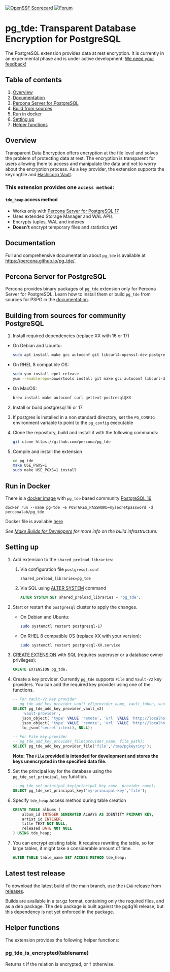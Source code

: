 [![OpenSSF Scorecard](https://api.scorecard.dev/projects/github.com/percona/pg_tde/badge)](https://scorecard.dev/viewer/?uri=github.com/percona/pg_tde)
[![Forum](https://img.shields.io/badge/Forum-join-brightgreen)](https://forums.percona.com/)

# pg_tde: Transparent Database Encryption for PostgreSQL

The PostgreSQL extension provides data at rest encryption. It is currently in an experimental phase and is under active development. [We need your feedback!](https://github.com/percona/pg_tde/discussions/151)

## Table of contents
1. [Overview](#overview)
2. [Documentation](#documentation)
1. [Percona Server for PostgreSQL](#percona-server-for-postgresql)
3. [Build from sources](#building-from-sources-for-community-postgresql)
4. [Run in docker](#run-in-docker)
5. [Setting up](#setting-up)
6. [Helper functions](#helper-functions)

## Overview
Transparent Data Encryption offers encryption at the file level and solves the problem of protecting data at rest. The encryption is transparent for users allowing them to access and manipulate the data and not to worry about the encryption process. As a key provider, the extension supports the keyringfile and  [Hashicorp Vault](https://www.vaultproject.io/).

### This extension provides one `access method`:

#### `tde_heap` access method
- Works only with [Percona Server for PostgreSQL 17](https://docs.percona.com/postgresql/17/postgresql-server.html)
- Uses extended Storage Manager and WAL APIs
- Encrypts tuples, WAL and indexes
- **Doesn't** encrypt temporary files and statistics **yet**

## Documentation

Full and comprehensive documentation about `pg_tde` is available at https://percona.github.io/pg_tde/.

## Percona Server for PostgreSQL

Percona provides binary packages of `pg_tde` extension only for Percona Server for PostgreSQL. Learn how to install them or build `pg_tde` from sources for PSPG in the [documentation](https://percona.github.io/pg_tde/main/install.html).

## Building from sources for community PostgreSQL
  1. Install required dependencies (replace XX with 16 or 17)
   - On Debian and Ubuntu:
        ```sh
        sudo apt install make gcc autoconf git libcurl4-openssl-dev postgresql-server-dev-XX
        ```
     
   - On RHEL 8 compatible OS:
        ```sh
        sudo yum install epel-release
        yum --enablerepo=powertools install git make gcc autoconf libcurl-devel perl-IPC-Run redhat-rpm-config openssl-devel postgresqlXX-devel
        ```

   - On MacOS:
        ```sh
        brew install make autoconf curl gettext postresql@XX
        ```

  2. Install or build postgresql 16 or 17
  3. If postgres is installed in a non standard directory, set the `PG_CONFIG` environment variable to point to the `pg_config` executable

  4. Clone the repository, build and install it with the following commands:  

     ```sh
     git clone https://github.com/percona/pg_tde
     ```
  
   5. Compile and install the extension

      ```sh
      cd pg_tde
      make USE_PGXS=1
      sudo make USE_PGXS=1 install
      ```

## Run in Docker

There is a [docker image](https://hub.docker.com/r/perconalab/pg_tde) with `pg_tde` based community [PostgreSQL 16](https://hub.docker.com/_/postgres) 

```
docker run --name pg-tde -e POSTGRES_PASSWORD=mysecretpassword -d perconalab/pg_tde
```
Docker file is available [here](https://github.com/percona/pg_tde/blob/main/docker/Dockerfile)


_See [Make Builds for Developers](https://github.com/percona/pg_tde/wiki/Make-builds-for-developers) for more info on the build infrastructure._

## Setting up

  1. Add extension to the `shared_preload_libraries`:
      1. Via configuration file `postgresql.conf `
            ```
            shared_preload_libraries=pg_tde 
            ```
      2. Via SQL using [ALTER SYSTEM](https://www.postgresql.org/docs/current/sql-altersystem.html) command
            ```sql
            ALTER SYSTEM SET shared_preload_libraries = 'pg_tde';
            ```
   2. Start or restart the `postgresql` cluster to apply the changes.
      * On Debian and Ubuntu:

        ```sh
        sudo systemctl restart postgresql-17
        ```

      * On RHEL 8 compatible OS (replace XX with your version):
        ```sh
        sudo systemctl restart postgresql-XX.service
        ``` 
   3. [CREATE EXTENSION](https://www.postgresql.org/docs/current/sql-createextension.html) with SQL (requires superuser or a database owner privileges):

        ```sql
        CREATE EXTENSION pg_tde;
        ```
   4. Create a key provider. Currently `pg_tde` supports `File` and `Vault-V2` key providers. You can add the required key provider using one of the functions.
   

        ```sql
        -- For Vault-V2 key provider
        -- pg_tde_add_key_provider_vault_v2(provider_name, vault_token, vault_url, vault_mount_path, vault_ca_path)
        SELECT pg_tde_add_key_provider_vault_v2(
            'vault-provider',
            json_object( 'type' VALUE 'remote', 'url' VALUE 'http://localhost:8888/token' ),
            json_object( 'type' VALUE 'remote', 'url' VALUE 'http://localhost:8888/url' ),
            to_json('secret'::text), NULL);

        -- For File key provider
        -- pg_tde_add_key_provider_file(provider_name, file_path);
        SELECT pg_tde_add_key_provider_file('file','/tmp/pgkeyring');
        ```

        **Note: The `File` provided is intended for development and stores the keys unencrypted in the specified data file.**

   5. Set the principal key for the database using the `pg_tde_set_principal_key` function.

        ```sql
        -- pg_tde_set_principal_key(principal_key_name, provider_name);
        SELECT pg_tde_set_principal_key('my-principal-key','file');
        ```
   
   6. Specify `tde_heap` access method during table creation
        ```sql
        CREATE TABLE albums (
            album_id INTEGER GENERATED ALWAYS AS IDENTITY PRIMARY KEY,
            artist_id INTEGER,
            title TEXT NOT NULL,
            released DATE NOT NULL
        ) USING tde_heap;
        ```
   7. You can encrypt existing table. It requires rewriting the table, so for large tables, it might take a considerable amount of time. 
        ```sql
        ALTER TABLE table_name SET ACCESS METHOD tde_heap;
        ```


## Latest test release

To download the latest build of the main branch, use the `HEAD` release from [releases](https://github.com/percona/pg_tde/releases).

Builds are available in a tar.gz format, containing only the required files, and as a deb package.
The deb package is built against the pgdg16 release, but this dependency is not yet enforced in the package.


## Helper functions

The extension provides the following helper functions:

### pg_tde_is_encrypted(tablename)

Returns `t` if the relation is encrypted, or `f` otherwise.
